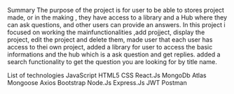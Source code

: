 Summary
The purpose of the project is for user to be able to stores project made, or in the making , they have access to a library and a Hub where they can ask questions,
and other users can provide an answers. In this project i focused on working the mainfunctionalities ,add projject, display the project, edit the project and delete them, made user that each user has access to thei own project, added a library for user to access the basic informations  and the hub which is a ask question and get replies. added a search functionality to get the question you are looking for by title name.

List of technologies
JavaScript
HTML5
CSS
React.Js
MongoDb Atlas
Mongoose
Axios
Bootstrap
Node.Js
Express.Js
JWT
Postman

